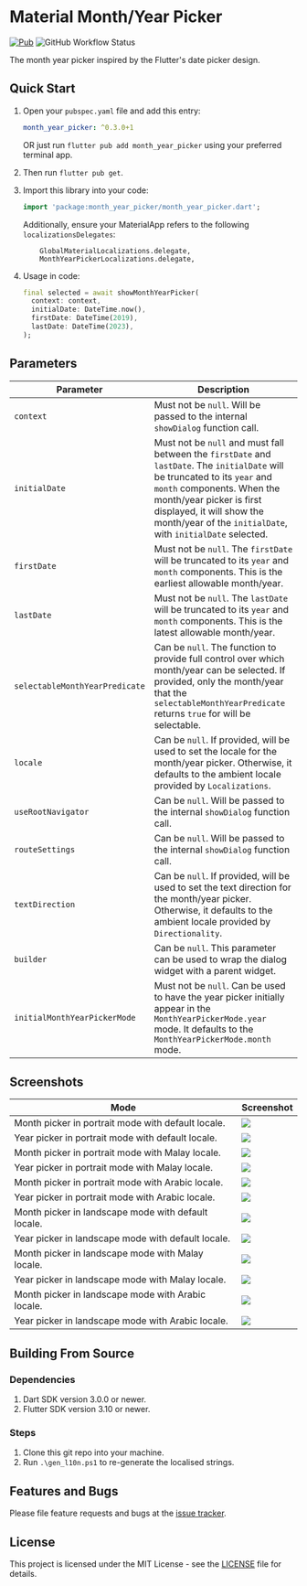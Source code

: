 # Material Month/Year Picker

[![Pub](https://img.shields.io/pub/v/month_year_picker?style=flat-square)][pub]
![GitHub Workflow Status](https://img.shields.io/github/actions/workflow/status/zulfahmi93/month-year-picker/publish.yaml?label=publish&style=flat-square)

The month year picker inspired by the Flutter's date picker design.

## Quick Start

1. Open your `pubspec.yaml` file and add this entry:

    ```yaml
    month_year_picker: ^0.3.0+1
    ```

   OR just run `flutter pub add month_year_picker` using your preferred terminal app.

2. Then run `flutter pub get`.
3. Import this library into your code:

    ```dart
    import 'package:month_year_picker/month_year_picker.dart';
    ```
    Additionally, ensure your MaterialApp refers to the following `localizationsDelegates`:
    ```
        GlobalMaterialLocalizations.delegate,
        MonthYearPickerLocalizations.delegate,
    ```


4. Usage in code:

    ```dart
    final selected = await showMonthYearPicker(
      context: context,
      initialDate: DateTime.now(),
      firstDate: DateTime(2019),
      lastDate: DateTime(2023),
    );
    ```

## Parameters

| Parameter                      | Description                                                                                                                                                                                                                                                                      |
| ------------------------------ | -------------------------------------------------------------------------------------------------------------------------------------------------------------------------------------------------------------------------------------------------------------------------------- |
| `context`                      | Must not be `null`. Will be passed to the internal `showDialog` function call.                                                                                                                                                                                                   |
| `initialDate`                  | Must not be `null` and must fall between the `firstDate` and `lastDate`. The `initialDate` will be truncated to its `year` and `month` components. When the month/year picker is first displayed, it will show the month/year of the `initialDate`, with `initialDate` selected. |
| `firstDate`                    | Must not be `null`. The `firstDate` will be truncated to its `year` and `month` components. This is the earliest allowable month/year.                                                                                                                                           |
| `lastDate`                     | Must not be `null`. The `lastDate` will be truncated to its `year` and `month` components. This is the latest allowable month/year.                                                                                                                                              |
| `selectableMonthYearPredicate` | Can be `null`. The function to provide full control over which month/year can be selected. If provided, only the month/year that the `selectableMonthYearPredicate` returns `true` for will be selectable.                                                                       |
| `locale`                       | Can be `null`. If provided, will be used to set the locale for the month/year picker. Otherwise, it defaults to the ambient locale provided by `Localizations`.                                                                                                                  |
| `useRootNavigator`             | Can be `null`. Will be passed to the internal `showDialog` function call.                                                                                                                                                                                                        |
| `routeSettings`                | Can be `null`. Will be passed to the internal `showDialog` function call.                                                                                                                                                                                                        |
| `textDirection`                | Can be `null`. If provided, will be used to set the text direction for the month/year picker. Otherwise, it defaults to the ambient locale provided by `Directionality`.                                                                                                         |
| `builder`                      | Can be `null`. This parameter can be used to wrap the dialog widget with a parent widget.                                                                                                                                                                                        |
| `initialMonthYearPickerMode`   | Must not be `null`. Can be used to have the year picker initially appear in the `MonthYearPickerMode.year` mode. It defaults to the `MonthYearPickerMode.month` mode.                                                                                                            |

## Screenshots

| Mode                                                | Screenshot                                   |
| --------------------------------------------------- | -------------------------------------------- |
| Month picker in portrait mode with default locale.  | ![](screenshots/portrait_default_month.png)  |
| Year picker in portrait mode with default locale.   | ![](screenshots/portrait_default_year.png)   |
| Month picker in portrait mode with Malay locale.    | ![](screenshots/portrait_ms_month.png)       |
| Year picker in portrait mode with Malay locale.     | ![](screenshots/portrait_ms_year.png)        |
| Month picker in portrait mode with Arabic locale.   | ![](screenshots/portrait_ar_month.png)       |
| Year picker in portrait mode with Arabic locale.    | ![](screenshots/portrait_ar_year.png)        |
| Month picker in landscape mode with default locale. | ![](screenshots/landscape_default_month.png) |
| Year picker in landscape mode with default locale.  | ![](screenshots/landscape_default_year.png)  |
| Month picker in landscape mode with Malay locale.   | ![](screenshots/landscape_ms_month.png)      |
| Year picker in landscape mode with Malay locale.    | ![](screenshots/landscape_ms_year.png)       |
| Month picker in landscape mode with Arabic locale.  | ![](screenshots/landscape_ar_month.png)      |
| Year picker in landscape mode with Arabic locale.   | ![](screenshots/landscape_ar_year.png)       |

## Building From Source

### Dependencies

1. Dart SDK version 3.0.0 or newer.
2. Flutter SDK version 3.10 or newer.

### Steps

1. Clone this git repo into your machine.
2. Run `.\gen_l10n.ps1` to re-generate the localised strings.

## Features and Bugs

Please file feature requests and bugs at the [issue tracker][tracker].

## License

This project is licensed under the MIT License - see the [LICENSE][license] file for details.

[pub]: https://pub.dartlang.org/packages/month_year_picker
[tracker]: https://github.com/zulfahmi93/dart_libpray/issues
[license]: LICENSE
